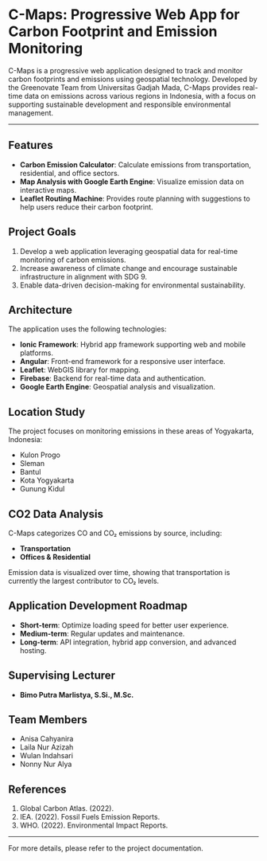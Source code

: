# C-Maps: Progressive Web App for Carbon Footprint and Emission Monitoring

C-Maps is a progressive web application designed to track and monitor carbon footprints and emissions using geospatial technology. Developed by the Greenovate Team from Universitas Gadjah Mada, C-Maps provides real-time data on emissions across various regions in Indonesia, with a focus on supporting sustainable development and responsible environmental management.

---

## Features
- **Carbon Emission Calculator**: Calculate emissions from transportation, residential, and office sectors.
- **Map Analysis with Google Earth Engine**: Visualize emission data on interactive maps.
- **Leaflet Routing Machine**: Provides route planning with suggestions to help users reduce their carbon footprint.

## Project Goals
1. Develop a web application leveraging geospatial data for real-time monitoring of carbon emissions.
2. Increase awareness of climate change and encourage sustainable infrastructure in alignment with SDG 9.
3. Enable data-driven decision-making for environmental sustainability.

## Architecture
The application uses the following technologies:
- **Ionic Framework**: Hybrid app framework supporting web and mobile platforms.
- **Angular**: Front-end framework for a responsive user interface.
- **Leaflet**: WebGIS library for mapping.
- **Firebase**: Backend for real-time data and authentication.
- **Google Earth Engine**: Geospatial analysis and visualization.

## Location Study
The project focuses on monitoring emissions in these areas of Yogyakarta, Indonesia:
- Kulon Progo
- Sleman
- Bantul
- Kota Yogyakarta
- Gunung Kidul

## CO2 Data Analysis
C-Maps categorizes CO and CO₂ emissions by source, including:
- **Transportation**
- **Offices & Residential**

Emission data is visualized over time, showing that transportation is currently the largest contributor to CO₂ levels.

## Application Development Roadmap
- **Short-term**: Optimize loading speed for better user experience.
- **Medium-term**: Regular updates and maintenance.
- **Long-term**: API integration, hybrid app conversion, and advanced hosting.

## Supervising Lecturer
- **Bimo Putra Marlistya, S.Si., M.Sc.**

## Team Members
- Anisa Cahyanira
- Laila Nur Azizah
- Wulan Indahsari
- Nonny Nur Alya

## References
1. Global Carbon Atlas. (2022).
2. IEA. (2022). Fossil Fuels Emission Reports.
3. WHO. (2022). Environmental Impact Reports.

---

For more details, please refer to the project documentation.
